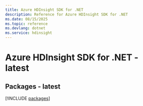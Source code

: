 ```yaml
---
title: Azure HDInsight SDK for .NET
description: Reference for Azure HDInsight SDK for .NET
ms.date: 08/15/2025
ms.topic: reference
ms.devlang: dotnet
ms.service: hdinsight
---
```

# Azure HDInsight SDK for .NET - latest
## Packages - latest
[!INCLUDE [packages](hdinsight-index.md)]